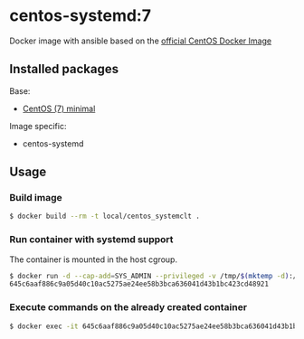 # centos-systemd:7
Docker image with ansible based on the [official CentOS Docker Image](https://registry.hub.docker.com/_/centos/)

## Installed packages

Base:

- [CentOS (7) minimal](https://hub.docker.com/_/centos/)

Image specific:
- centos-systemd

## Usage

### Build image
```bash
$ docker build --rm -t local/centos_systemclt .
```

### Run container with systemd support

The container is mounted in the host cgroup.

```bash
$ docker run -d --cap-add=SYS_ADMIN --privileged -v /tmp/$(mktemp -d):/run -v /sys/fs/cgroup:/sys/fs/cgroup:ro local/centos-systemd
645c6aaf886c9a05d40c10ac5275ae24ee58b3bca636041d43b1bc423cd48921
```

### Execute commands on the already created container

```bash
$ docker exec -it 645c6aaf886c9a05d40c10ac5275ae24ee58b3bca636041d43b1bc423cd48921 '/bin/bash'
```
